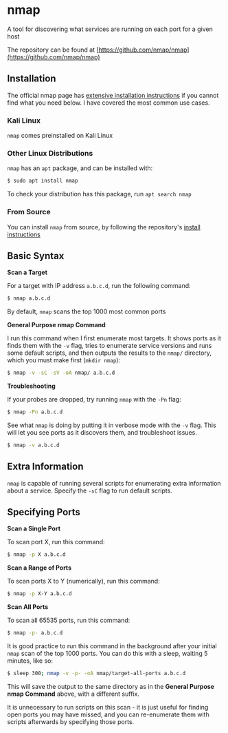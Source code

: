 # nmap
A tool for discovering what services are running on each port for a given host

The repository can be found at [https://github.com/nmap/nmap](https://github.com/nmap/nmap)

## Installation

The official nmap page has [extensive installation instructions](https://nmap.org/book/install.html) if you cannot find what you need below. I have covered the most common use cases.

### Kali Linux

`nmap` comes preinstalled on Kali Linux

### Other Linux Distributions

`nmap` has an `apt` package, and can be installed with:

```bash
$ sudo apt install nmap
```

To check your distribution has this package, run `apt search nmap`

### From Source

You can install `nmap` from source, by following the repository's [install instructions](https://github.com/nmap/nmap#installing)

## Basic Syntax

**Scan a Target**

For a target with IP address `a.b.c.d`, run the following command:

```bash
$ nmap a.b.c.d
```

By default, `nmap` scans the top 1000 most common ports

**General Purpose nmap Command**

I run this command when I first enumerate most targets. It shows ports as it finds them with the `-v` flag, tries to enumerate service versions and runs some default scripts, and then outputs the results to the `nmap/` directory, which you must make first (`mkdir nmap`):

```bash
$ nmap -v -sC -sV -oA nmap/ a.b.c.d
```

**Troubleshooting**

If your probes are dropped, try running `nmap` with the `-Pn` flag:

```bash
$ nmap -Pn a.b.c.d
```

See what `nmap` is doing by putting it in verbose mode with the `-v` flag. This will let you see ports as it discovers them, and troubleshoot issues.

```bash
$ nmap -v a.b.c.d
```

## Extra Information

`nmap` is capable of running several scripts for enumerating extra information about a service. Specify the `-sC` flag to run default scripts.



## Specifying Ports

**Scan a Single Port**

To scan port X, run this command:

```bash
$ nmap -p X a.b.c.d
```

**Scan a Range of Ports**

To scan ports X to Y (numerically), run this command:

```bash
$ nmap -p X-Y a.b.c.d
```

**Scan All Ports**

To scan all 65535 ports, run this command:

```bash
$ nmap -p- a.b.c.d
```

It is good practice to run this command in the background after your initial `nmap` scan of the top 1000 ports. You can do this with a sleep, waiting 5 minutes, like so:

```bash
$ sleep 300; nmap -v -p- -oA nmap/target-all-ports a.b.c.d
```

This will save the output to the same directory as in the **General Purpose nmap Command** above, with a different suffix.

It is unnecessary to run scripts on this scan - it is just useful for finding open ports you may have missed, and you can re-enumerate them with scripts afterwards by specifying those ports.